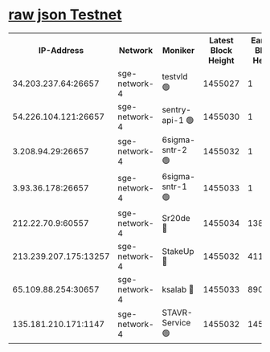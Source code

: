 
[raw json Testnet](https://rpc-check.sget.stavr.tech/sget/rpc-sget-result.json)
=


<table><tr><th>IP-Address</th><th>Network</th><th>Moniker</th><th>Latest Block Height</th><th>Earliest Block Height</th><th>Catching Up</th><th>Tx Index</th><th>Voting Power</th><th>Scan Time</th></tr><tr><td>34.203.237.64:26657</td><td>sge-network-4</td><td>testvld 🟢</td><td>1455027</td><td>1</td><td>False</td><td>on</td><td>0</td><td>2024-02-07T05:38:10.319548618UTC</td></tr><tr><td>54.226.104.121:26657</td><td>sge-network-4</td><td>sentry-api-1 🟢</td><td>1455030</td><td>1</td><td>False</td><td>on</td><td>0</td><td>2024-02-07T05:38:27.332027344UTC</td></tr><tr><td>3.208.94.29:26657</td><td>sge-network-4</td><td>6sigma-sntr-2 🟢</td><td>1455032</td><td>1</td><td>False</td><td>on</td><td>0</td><td>2024-02-07T05:38:37.471499038UTC</td></tr><tr><td>3.93.36.178:26657</td><td>sge-network-4</td><td>6sigma-sntr-1 🟢</td><td>1455033</td><td>1</td><td>False</td><td>on</td><td>0</td><td>2024-02-07T05:38:40.125975439UTC</td></tr><tr><td>212.22.70.9:60557</td><td>sge-network-4</td><td>Sr20de 🔴</td><td>1455034</td><td>138001</td><td>False</td><td>on</td><td>104</td><td>2024-02-07T05:38:45.005998582UTC</td></tr><tr><td>213.239.207.175:13257</td><td>sge-network-4</td><td>StakeUp 🔴</td><td>1455032</td><td>411001</td><td>False</td><td>off</td><td>100</td><td>2024-02-07T05:38:36.481287246UTC</td></tr><tr><td>65.109.88.254:30657</td><td>sge-network-4</td><td>ksalab 🔴</td><td>1455033</td><td>890001</td><td>False</td><td>off</td><td>1727</td><td>2024-02-07T05:38:42.497570460UTC</td></tr><tr><td>135.181.210.171:1147</td><td>sge-network-4</td><td>STAVR-Service 🟢</td><td>1455032</td><td>1450001</td><td>False</td><td>on</td><td>0</td><td>2024-02-07T05:38:36.826026178UTC</td></tr></table>
